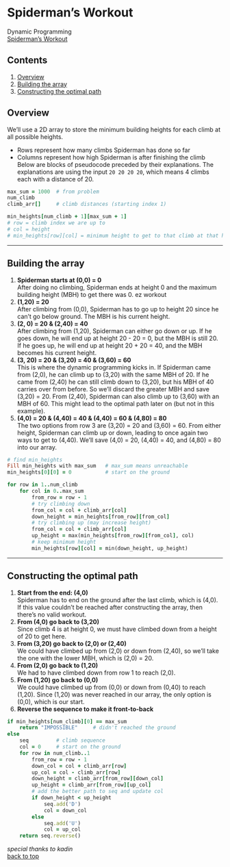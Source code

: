 # Spiderman’s Workout
Dynamic Programming  
[Spiderman’s Workout](https://open.kattis.com/problems/spiderman)  
## Contents
1. [Overview](#overview)
2. [Building the array](#building-the-array)
3. [Constructing the optimal path](#constructing-the-optimal-path)
## Overview
We’ll use a 2D array to store the minimum building heights for each climb at all possible heights. 
* Rows represent how many climbs Spiderman has done so far
* Columns represent how high Spiderman is after finishing the climb
Below are blocks of pseudocode preceded by their explanations. The explanations are using the input  `20 20 20 20`, which means 4 climbs each with a distance of 20.
```ruby
max_sum = 1000  # from problem
num_climb
climb_arr[]     # climb distances (starting index 1)

min_heights[num_climb + 1][max_sum + 1]
# row = climb index we are up to
# col = height
# min_heights[row][col] = minimum height to get to that climb at that height
```
- - - -
## Building the array
1. **Spiderman starts at (0,0) = 0**  
After doing no climbing, Spiderman ends at height 0 and the maximum building height (MBH) to get there was 0. ez workout
2. **(1,20) = 20**  
After climbing from (0,0), Spiderman has to go up to height 20 since he can’t go below ground. The MBH is his current height.
3. **(2, 0) = 20 & (2,40) = 40**  
After climbing from (1,20), Spiderman can either go down or up. If he goes down, he will end up at height 20 - 20 = 0, but the MBH is still 20. If he goes up, he will end up at height 20 + 20 = 40, and the MBH becomes his current height.
4. **(3, 20)  = 20 & (3,20) = 40 & (3,60) = 60**  
This is where the dynamic programming kicks in. If Spiderman came from (2,0), he can climb up to (3,20) with the same MBH of 20. If he came from (2,40) he can still climb down to (3,20), but his MBH of 40 carries over from before. So we’ll discard the greater MBH and save (3,20) = 20.
From (2,40), Spiderman can also climb up to (3,60) with an MBH of 60. This might lead to the optimal path later on (but not in this example).
5. **(4,0) = 20 & (4,40) = 40 & (4,40) = 60 & (4,80) = 80**  
The two options from row 3 are (3,20) = 20 and (3,60) = 60. From either height, Spiderman can climb up or down, leading to once again two ways to get to (4,40). We’ll save (4,0) = 20, (4,40) = 40, and (4,80) = 80 into our array.
```ruby
# find min_heights
Fill min_heights with max_sum   # max_sum means unreachable
min_heights[0][0] = 0           # start on the ground

for row in 1..num_climb
    for col in 0..max_sum
        from_row = row - 1
        # try climbing down
        from_col = col + climb_arr[col]
        down_height = min_heights[from_row][from_col]
        # try climbing up (may increase height)
        from_col = col + climb_arr[col]
        up_height = max(min_heights[from_row][from_col], col)
        # keep minimum height
        min_heights[row][col] = min(down_height, up_height)
```
- - - -
## Constructing the optimal path
1. **Start from the end: (4,0)**  
Spiderman has to end on the ground after the last climb, which is (4,0). If this value couldn’t be reached after constructing the array, then there’s no valid workout.
2. **From (4,0) go back to (3,20)**  
Since climb 4 is at height 0, we must have climbed down from a height of 20 to get here.
3. **From (3,20) go back to (2,0) or (2,40)**  
We could have climbed up from (2,0) or down from (2,40), so we’ll take the one with the lower MBH, which is (2,0) = 20.
4. **From (2,0) go back to (1,20)**  
We had to have climbed down from row 1 to reach (2,0).
5. **From (1,20) go back to (0,0)**  
We could have climbed up from (0,0) or down from (0,40) to reach (1,20). Since (1,20) was never reached in our array, the only option is (0,0), which is our start.
6. **Reverse the sequence to make it front-to-back**
```ruby
if min_heights[num_climb][0] == max_sum
    return "IMPOSSIBLE"     # didn't reached the ground
else
    seq         # climb sequence
    col = 0     # start on the ground
    for row in num_climb..1
        from_row = row - 1
        down_col = col + climb_arr[row]
        up_col = col - climb_arr[row]
        down_height = climb_arr[from_row][down_col]
        up_height = climb_arr[from_row][up_col]
        # add the better path to seq and update col
        if down_height < up_height
            seq.add('D')
            col = down_col
        else
            seq.add('U')
            col = up_col
    return seq.reverse()
```
  
_special thanks to kadin_  
[back to top](#spidermans-workout)